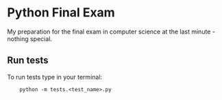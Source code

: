 # Python Final Exam
My preparation for the final exam in computer science at the last minute - nothing special.

## Run tests
To run tests type in your terminal:
```
    python -m tests.<test_name>.py
```